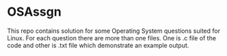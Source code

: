 # OSAssgn
This repo contains solution for some Operating System questions suited for Linux.
For each question there are more than one files. One is .c file of the code and other is .txt file which demonstrate an example output.
